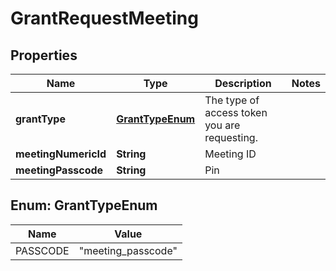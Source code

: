 
# GrantRequestMeeting

## Properties
Name | Type | Description | Notes
------------ | ------------- | ------------- | -------------
**grantType** | [**GrantTypeEnum**](#GrantTypeEnum) | The type of access token you are requesting. | 
**meetingNumericId** | **String** | Meeting ID | 
**meetingPasscode** | **String** | Pin | 


<a name="GrantTypeEnum"></a>
## Enum: GrantTypeEnum
Name | Value
---- | -----
PASSCODE | &quot;meeting_passcode&quot;



